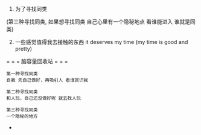 
1. 为了寻找同类

(第三种寻找同类, 如果想寻找同类 自己心里有一个隐秘地点 看谁能进入 谁就是同类)


2. 一些感觉值得我去接触的东西 it deserves my time (my time is good and pretty)

= = = 脑容量回收站 = = =
```
第一种寻找同类
自我 先自己做好，再吸引人 看谁赏识我

第二种寻找同类
和人玩，自己还没做好呢 就去找人玩

第三种寻找同类
一个隐秘的地方

```

-
